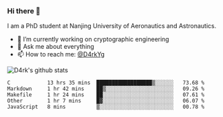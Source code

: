 ### Hi there 👋

I am a PhD student at Nanjing University of Aeronautics and Astronautics.

- 🔭 I’m currently working on cryptographic engineering
- 💬 Ask me about everything
- 📫 How to reach me: [@D4rkYg](https://twitter.com/D4rkYg)

![D4rk's github stats](https://github-readme-stats.vercel.app/api?username=dd4rk&show_icons=true&title_color=fff&icon_color=79ff97&text_color=9f9f9f&bg_color=151515)

<!--START_SECTION:waka-->
```text
C            13 hrs 35 mins  ██████████████████▒░░░░░░   73.68 % 
Markdown     1 hr 42 mins    ██▒░░░░░░░░░░░░░░░░░░░░░░   09.26 % 
Makefile     1 hr 24 mins    ██░░░░░░░░░░░░░░░░░░░░░░░   07.61 % 
Other        1 hr 7 mins     █▓░░░░░░░░░░░░░░░░░░░░░░░   06.07 % 
JavaScript   8 mins          ▒░░░░░░░░░░░░░░░░░░░░░░░░   00.78 % 
```
<!--END_SECTION:waka-->

